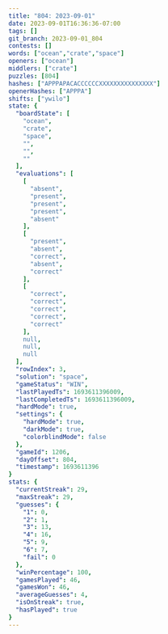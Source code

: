 ```yaml
---
title: "804: 2023-09-01"
date: 2023-09-01T16:36:36-07:00
tags: []
git_branch: 2023-09-01_804
contests: []
words: ["ocean","crate","space"]
openers: ["ocean"]
middlers: ["crate"]
puzzles: [804]
hashes: ["APPPAPACACCCCCCXXXXXXXXXXXXXXX"]
openerHashes: ["APPPA"]
shifts: ["ywilo"]
state: {
  "boardState": [
    "ocean",
    "crate",
    "space",
    "",
    "",
    ""
  ],
  "evaluations": [
    [
      "absent",
      "present",
      "present",
      "present",
      "absent"
    ],
    [
      "present",
      "absent",
      "correct",
      "absent",
      "correct"
    ],
    [
      "correct",
      "correct",
      "correct",
      "correct",
      "correct"
    ],
    null,
    null,
    null
  ],
  "rowIndex": 3,
  "solution": "space",
  "gameStatus": "WIN",
  "lastPlayedTs": 1693611396009,
  "lastCompletedTs": 1693611396009,
  "hardMode": true,
  "settings": {
    "hardMode": true,
    "darkMode": true,
    "colorblindMode": false
  },
  "gameId": 1206,
  "dayOffset": 804,
  "timestamp": 1693611396
}
stats: {
  "currentStreak": 29,
  "maxStreak": 29,
  "guesses": {
    "1": 0,
    "2": 1,
    "3": 13,
    "4": 16,
    "5": 9,
    "6": 7,
    "fail": 0
  },
  "winPercentage": 100,
  "gamesPlayed": 46,
  "gamesWon": 46,
  "averageGuesses": 4,
  "isOnStreak": true,
  "hasPlayed": true
}
---
```

<!-- more -->
